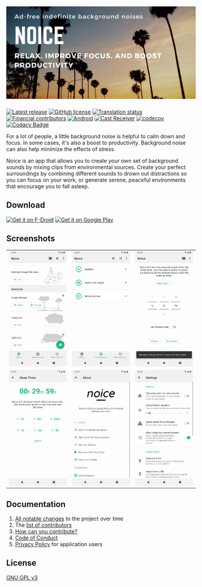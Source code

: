 # ![Feature graphic](fastlane/metadata/android/en-US/images/featureGraphic.png)

[![Latest release](https://img.shields.io/github/tag-date/ashutoshgngwr/noice.svg?color=orange&label=release)](https://GitHub.com/ashutoshgngwr/noice/tags/)
[![GitHub license](https://img.shields.io/github/license/ashutoshgngwr/noice.svg)](https://github.com/ashutoshgngwr/noice/blob/master/LICENSE)
[![Translation status](https://hosted.weblate.org/widgets/noice/-/svg-badge.svg)](https://hosted.weblate.org/engage/noice/)
[![Financial contributors](https://opencollective.com/noice/tiers/badge.svg)](https://opencollective.com/noice)
[![Android](https://github.com/ashutoshgngwr/noice/workflows/Android/badge.svg)](https://github.com/ashutoshgngwr/noice/actions?query=workflow%3AAndroid)
[![Cast Receiver](https://github.com/ashutoshgngwr/noice/workflows/Cast%20Receiver/badge.svg)](https://github.com/ashutoshgngwr/noice/actions?query=workflow%3A%22Cast+Receiver%22)
[![codecov](https://codecov.io/gh/ashutoshgngwr/noice/branch/master/graph/badge.svg)](https://codecov.io/gh/ashutoshgngwr/noice)
[![Codacy Badge](https://api.codacy.com/project/badge/Grade/67635a43989c4dbcb6c3472375dc1e5f)](https://www.codacy.com/manual/ashutoshgngwr/noice)

For a lot of people, a little background noise is helpful to calm down and focus. In some cases, it's also a boost to productivity. Background noise can also help minimize the effects of stress.

Noice is an app that allows you to create your own set of background sounds by mixing clips from environmental sources. Create your perfect surroundings by combining different sounds to drown out distractions so you can focus on your work, or generate serene, peaceful environments that encourage you to fall asleep.

## Download

[<img src="https://fdroid.gitlab.io/artwork/badge/get-it-on.png" alt="Get it on F-Droid" height="100">][f-droid-link]
[<img src="https://play.google.com/intl/en_us/badges/images/generic/en-play-badge.png" alt="Get it on Google Play" height="100">][google-play-link]

## Screenshots

|                                                                                |                                                                                |                                                                                |
| ------------------------------------------------------------------------------ | ------------------------------------------------------------------------------ | ------------------------------------------------------------------------------ |
| ![Screenshot 1](fastlane/metadata/android/en-US/images/phoneScreenshots/1.png) | ![Screenshot 2](fastlane/metadata/android/en-US/images/phoneScreenshots/2.png) | ![Screenshot 3](fastlane/metadata/android/en-US/images/phoneScreenshots/3.png) |
| ![Screenshot 4](fastlane/metadata/android/en-US/images/phoneScreenshots/4.png) | ![Screenshot 5](fastlane/metadata/android/en-US/images/phoneScreenshots/5.png) | ![Screenshot 6](fastlane/metadata/android/en-US/images/phoneScreenshots/6.png) |

## Documentation

1. [All notable changes](https://ashutoshgngwr.github.io/noice/CHANGELOG) to the
   project over time
2. The [list of
   contributors](https://ashutoshgngwr.github.io/noice/contributors)
3. [How can you contribute?](https://ashutoshgngwr.github.io/noice/contributing)
4. [Code of Conduct](https://ashutoshgngwr.github.io/noice/code-of-conduct)
5. [Privacy Policy](https://ashutoshgngwr.github.io/noice/privacy-policy) for
   application users

## License

[GNU GPL v3](LICENSE)

[google-play-link]: https://play.google.com/store/apps/details?id=com.github.ashutoshgngwr.noice&referrer=utm_source%3DGitHub%26utm_campaign%3DREADME
[f-droid-link]: https://f-droid.org/app/com.github.ashutoshgngwr.noice
